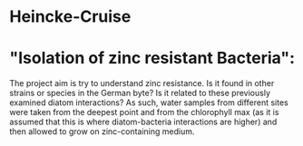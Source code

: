 # Heincke-Cruise

# "Isolation of zinc resistant Bacteria": 

The project aim is try to understand zinc resistance. Is it found in other strains or species in the German byte? Is it related to these previously examined diatom interactions? As such, water samples from different sites were taken from the deepest point and from the chlorophyll max (as it is assumed that this is where diatom-bacteria interactions are higher) and then allowed to grow on zinc-containing medium.


